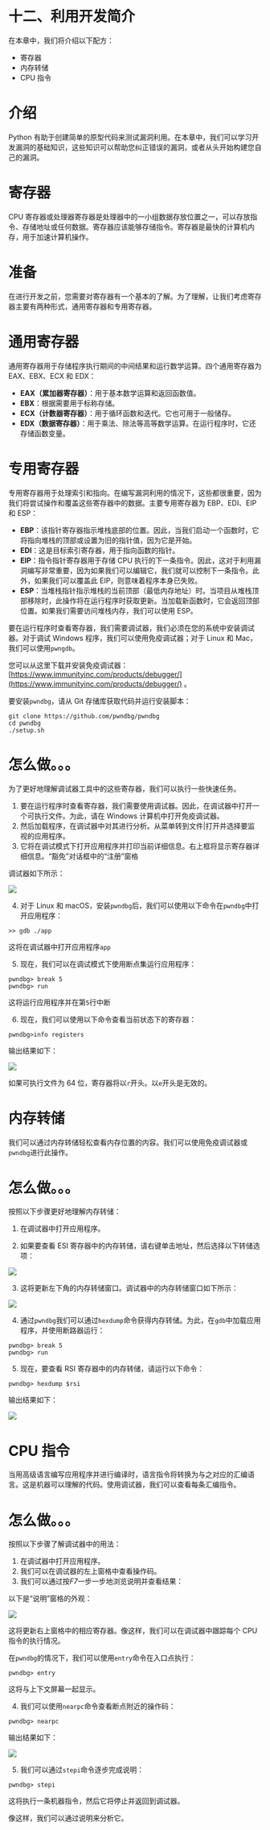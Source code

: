 # 十二、利用开发简介

在本章中，我们将介绍以下配方：

*   寄存器
*   内存转储
*   CPU 指令

# 介绍

Python 有助于创建简单的原型代码来测试漏洞利用。在本章中，我们可以学习开发漏洞的基础知识，这些知识可以帮助您纠正错误的漏洞，或者从头开始构建您自己的漏洞。

# 寄存器

CPU 寄存器或处理器寄存器是处理器中的一小组数据存放位置之一，可以存放指令、存储地址或任何数据。寄存器应该能够存储指令。寄存器是最快的计算机内存，用于加速计算机操作。

# 准备

在进行开发之前，您需要对寄存器有一个基本的了解。为了理解，让我们考虑寄存器主要有两种形式，通用寄存器和专用寄存器。

# 通用寄存器

通用寄存器用于存储程序执行期间的中间结果和运行数学运算。四个通用寄存器为 EAX、EBX、ECX 和 EDX：

*   **EAX（累加器寄存器）**：用于基本数学运算和返回函数值。
*   **EBX**：根据需要用于标称存储。
*   **ECX（计数器寄存器）**：用于循环函数和迭代。它也可用于一般储存。
*   **EDX（数据寄存器）**：用于乘法、除法等高等数学运算。在运行程序时，它还存储函数变量。

# 专用寄存器

专用寄存器用于处理索引和指向。在编写漏洞利用的情况下，这些都很重要，因为我们将尝试操作和覆盖这些寄存器中的数据。主要专用寄存器为 EBP、EDI、EIP 和 ESP：

*   **EBP**：该指针寄存器指示堆栈底部的位置。因此，当我们启动一个函数时，它将指向堆栈的顶部或设置为旧的指针值，因为它是开始。
*   **EDI**：这是目标索引寄存器，用于指向函数的指针。
*   **EIP**：指令指针寄存器用于存储 CPU 执行的下一条指令。因此，这对于利用漏洞编写非常重要，因为如果我们可以编辑它，我们就可以控制下一条指令。此外，如果我们可以覆盖此 EIP，则意味着程序本身已失败。
*   **ESP**：当堆栈指针指示堆栈的当前顶部（最低内存地址）时。当项目从堆栈顶部移除时，此操作将在运行程序时获取更新。当加载新函数时，它会返回顶部位置。如果我们需要访问堆栈内存，我们可以使用 ESP。

要在运行程序时查看寄存器，我们需要调试器，我们必须在您的系统中安装调试器。对于调试 Windows 程序，我们可以使用免疫调试器；对于 Linux 和 Mac，我们可以使用`pwngdb`。

您可以从这里下载并安装免疫调试器：[https://www.immunityinc.com/products/debugger/](https://www.immunityinc.com/products/debugger/) 。

要安装`pwndbg`，请从 Git 存储库获取代码并运行安装脚本：

```
git clone https://github.com/pwndbg/pwndbg
cd pwndbg
./setup.sh  
```

# 怎么做。。。

为了更好地理解调试器工具中的这些寄存器，我们可以执行一些快速任务。

1.  要在运行程序时查看寄存器，我们需要使用调试器。因此，在调试器中打开一个可执行文件。为此，请在 Windows 计算机中打开免疫调试器。
2.  然后加载程序，在调试器中对其进行分析。从菜单转到文件|打开并选择要监视的应用程序。
3.  它将在调试模式下打开应用程序并打印当前详细信息。右上框将显示寄存器详细信息。“豁免”对话框中的“注册”窗格

调试器如下所示：

![](../images/00066.gif)

4.  对于 Linux 和 macOS，安装`pwndbg`后，我们可以使用以下命令在`pwndbg`中打开应用程序：

```
>> gdb ./app  
```

这将在调试器中打开应用程序`app`

5.  现在，我们可以在调试模式下使用断点集运行应用程序：

```
pwndbg> break 5
pwndbg> run  
```

这将运行应用程序并在第`5`行中断

6.  现在，我们可以使用以下命令查看当前状态下的寄存器：

```
pwndbg>info registers    
```

输出结果如下：

![](../images/00067.jpeg)

如果可执行文件为 64 位，寄存器将以`r`开头。以`e`开头是无效的。

# 内存转储

我们可以通过内存转储轻松查看内存位置的内容。我们可以使用免疫调试器或`pwndbg`进行此操作。

# 怎么做。。。

按照以下步骤更好地理解内存转储：

1.  在调试器中打开应用程序。

2.  如果要查看 ESI 寄存器中的内存转储，请右键单击地址，然后选择以下转储选项：

![](../images/00068.jpeg)

3.  这将更新左下角的内存转储窗口。调试器中的内存转储窗口如下所示：

![](../images/00069.gif)

4.  通过`pwndbg`我们可以通过`hexdump`命令获得内存转储。为此，在`gdb`中加载应用程序，并使用断路器运行：

```
pwndbg> break 5
pwndbg> run  
```

5.  现在，要查看 RSI 寄存器中的内存转储，请运行以下命令：

```
pwndbg> hexdump $rsi  
```

输出结果如下：

![](../images/00070.jpeg)

# CPU 指令

当用高级语言编写应用程序并进行编译时，语言指令将转换为与之对应的汇编语言。这是机器可以理解的代码。使用调试器，我们可以查看每条汇编指令。

# 怎么做。。。

按照以下步骤了解调试器中的用法：

1.  在调试器中打开应用程序。
2.  我们可以在调试器的左上窗格中查看操作码。
3.  我们可以通过按*F7*一步一步地浏览说明并查看结果：

以下是“说明”窗格的外观：

![](../images/00071.jpeg)

这将更新右上窗格中的相应寄存器。像这样，我们可以在调试器中跟踪每个 CPU 指令的执行情况。

在`pwndbg`的情况下，我们可以使用`entry`命令在入口点执行：

```
pwndbg> entry  
```

这将与上下文屏幕一起显示。

4.  我们可以使用`nearpc`命令查看断点附近的操作码：

```
pwndbg> nearpc  
```

输出结果如下：

![](../images/00072.jpeg)

5.  我们可以通过`stepi`命令逐步完成说明：

```
pwndbg> stepi  
```

这将执行一条机器指令，然后它将停止并返回到调试器。

像这样，我们可以通过说明来分析它。